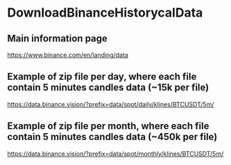 # DownloadBinanceHistorycalData

## Main information page
https://www.binance.com/en/landing/data

## Example of zip file per day, where each file contain 5 minutes candles data (~15k per file)
https://data.binance.vision/?prefix=data/spot/daily/klines/BTCUSDT/5m/

## Example of zip file per month, where each file contain 5 minutes candles data (~450k per file)
https://data.binance.vision/?prefix=data/spot/monthly/klines/BTCUSDT/5m/
